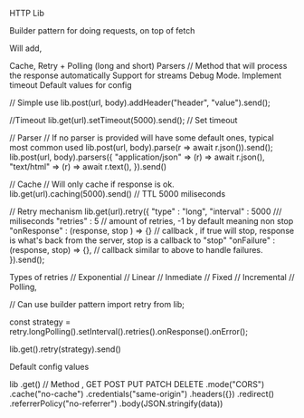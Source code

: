 HTTP Lib

Builder pattern for doing requests, on top of fetch

Will add,

Cache,
Retry + Polling (long and short)
Parsers // Method that will process the response automatically
Support for streams
Debug Mode.
Implement timeout
Default values for config

// Simple use
lib.post(url, body).addHeader("header", "value").send();

//Timeout
lib.get(url).setTimeout(5000).send(); // Set timeout

// Parser
// If no parser is provided will have some default ones, typical most common used
lib.post(url, body).parse(r => await r.json()).send();
lib.post(url, body).parsers({
    "application/json" => (r) => await r.json(),
    "text/html" => (r) => await r.text(),
}).send()

// Cache
// Will only cache if response is ok.
lib.get(url).caching(5000).send() // TTL 5000 miliseconds

// Retry mechanism
lib.get(url).retry({
    "type" : "long",
    "interval" : 5000 /// miliseconds
    "retries" :  5 // amount of retries, -1 by default meaning non stop
    "onResponse" : (response, stop ) => {} // callback , if true will stop, response is what's back from the server, stop is a callback to "stop"
    "onFailure" : (response, stop) => {}, // callback similar to above to handle failures.
}).send();

Types of retries
// Exponential
// Linear
// Inmediate
// Fixed
// Incremental
// Polling,

// Can use builder pattern
import retry from lib;

const strategy = retry.longPolling().setInterval().retries().onResponse().onError();

lib.get().retry(strategy).send()

Default config values

lib
.get() // Method , GET POST PUT PATCH DELETE
.mode("CORS")
.cache("no-cache")
.credentials("same-origin")
.headers({})
.redirect()
.referrerPolicy("no-referrer")
.body(JSON.stringify(data))
